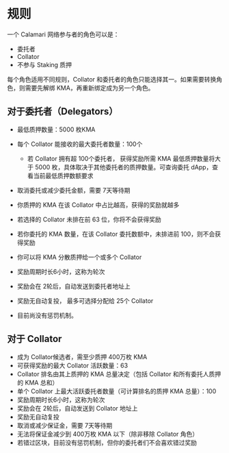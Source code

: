 # 规则

一个 Calamari 网络参与者的角色可以是：

- 委托者
- Collator
- 不参与 Staking 质押

每个角色适用不同规则，Collator 和委托者的角色只能选择其一。如果需要转换角色，则需要先解绑 KMA，再重新绑定成为另一个角色。

## 对于委托者（Delegators）

- 最低质押数量：5000 枚KMA
- 每个 Collator 能接收的最大委托者数量：100个

    - 若 Collator 拥有超 100个委托者， 获得奖励所需 KMA 最低质押数量将大于 5000 枚，具体取决于其他委托者的质押数量。可查询委托 dApp，查看当前最低质押数额要求

- 取消委托或减少委托金额，需要 7天等待期
- 你质押的 KMA 在该 Collator 中占比越高，获得的奖励就越多
- 若选择的 Collator 未排在前 63 位，你将不会获得奖励
- 若你委托的 KMA 数量，在该 Collator 委托数额中，未排进前 100，则不会获得奖励
- 你可以将 KMA 分散质押给一个或多个 Collator
- 奖励周期时长6小时，这称为轮次
- 奖励会在 2轮后，自动发送到委托者地址上
- 奖励无自动复投， 最多可选择分配给 25个 Collator
- 目前尚没有惩罚机制。

## 对于 Collator

- 成为 Collator候选者，需至少质押 400万枚 KMA
- 可获得奖励的最大 Collator 活跃数量：63
- Collator 排名由其上质押的 KMA 总量决定（包括 Collator 和所有委托人质押的 KMA 总和）
- 单个 Collator 上最大活跃委托者数量（可计算排名的质押 KMA 总量）：100
- 奖励周期时长6小时，这称为轮次
- 奖励会在 2轮后，自动发送到 Collator 地址上
- 奖励无自动复投
- 取消或减少保证金，需要 7天等待期
- 无法将保证金减少到 400万枚 KMA 以下（除非移除 Collator 角色）
- 若错过区块，目前没有惩罚机制，但你的委托者们不会喜欢错过奖励
